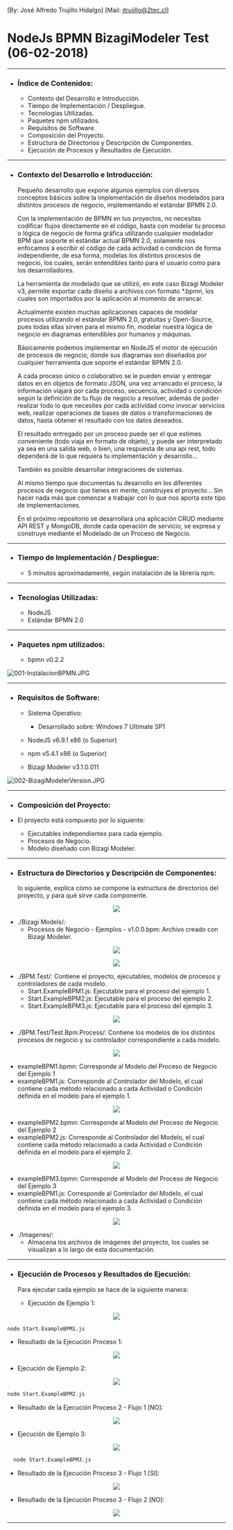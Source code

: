 [By: José Alfredo Trujillo Hidalgo]
[Mail: jtrujillo@2tec.cl]

# NodeJs BPMN BizagiModeler Test (06-02-2018)

-------------------------------------------

* ### Índice de Contenidos:

  * Contexto del Desarrollo e Introducción.
  * Tiempo de Implementación / Despliegue.
  * Tecnologías Utilizadas.
  * Paquetes npm utilizados.
  * Requisitos de Software.
  * Composición del Proyecto.
  * Estructura de Directorios y Descripción de Componentes.
  * Ejecución de Procesos y Resultados de Ejecución.
  
-------------------------------------------

* ### Contexto del Desarrollo e Introducción:

  Pequeño desarrollo que expone algunos ejemplos con diversos conceptos básicos sobre la implementación de diseños modelados para distintos procesos de negocio, implementando el estándar BPMN 2.0.
  
  Con la implementación de BPMN en tus proyectos, no necesitas codificar flujos directamente en el código, basta con modelar tu proceso o lógica de negocio de forma gráfica utilizando cualquier modelador BPM que soporte el estándar actual BPMN 2.0, solamente nos enfocamos a escribir el código de cada actividad o condición de forma independiente, de esa forma, modelas los distintos procesos de negocio, los cuales, serán entendibles tanto para el usuario como para los desarrolladores. 
  
  La herramienta de modelado que se utilizó, en este caso Bizagi Modeler v3, permite exportar cada diseño a archivos con formato *.bpmn, los cuales son importados por la aplicación al momento de arrancar.
  
  Actualmente existen muchas aplicaciones capaces de modelar procesos utilizando el estándar BPMN 2.0, gratuitas y Open-Source, pues todas ellas sirven para el mismo fin, modelar nuestra lógica de negocio en diagramas entendibles por humanos y máquinas.
  
  Básicamente podemos implementar en NodeJS el motor de ejecución de procesos de negocio, donde sus diagramas son diseñados por cualquier herramienta que soporte el estándar BPMN 2.0.
  
  A cada proceso único o colaborativo se le pueden enviar y entregar datos en en objetos de formato JSON, una vez arrancado el proceso, la información viajará por cada proceso, secuencia, actividad o condición según la definición de tu flujo de negocio a resolver, además de poder realizar todo lo que necesites por cada actividad como invocar servicios web, realizar operaciones de bases de datos o transformaciones de datos, hasta obtener el resultado con los datos deseados.
  
  El resultado entregado por un proceso puede ser el que estimes conveniente (todo viaja en formato de objeto), y puede ser interpretado ya sea en una salida web, o bien, una respuesta de una api rest, todo dependerá de lo que requiera tu implementación y desarrollo...
  
  También es posible desarrollar integraciones de sistemas.
  
  Al mismo tiempo que documentas tu desarrollo en los diferentes procesos de negocio que tienes en mente, construyes el proyecto... Sin hacer nada más que comenzar a trabajar con lo que nos aporta este tipo de implementaciones.
  
  En el próximo repositorio se desarrollará una aplicación CRUD mediante API REST y MongoDB, donde cada operación de servicio, se expresa y construye mediante el Modelado de un Proceso de Negocio.
  
-------------------------------------------

* ### Tiempo de Implementación / Despliegue:

  * 5 minutos aproximadamente, según instalación de la librería npm.
  
-------------------------------------------

* ### Tecnologías Utilizadas:

  * NodeJS
  * Estándar BPMN 2.0

-------------------------------------------

* ### Paquetes npm utilizados:

  * bpmn v0.2.2
  
![001-InstalacionBPMN.JPG](https://github.com/jtrujilloh/NodeJS-BPMN-BizagiModeler-Test/blob/master/Imagenes/001-InstalacionBPMN.JPG)
  
-------------------------------------------

* ### Requisitos de Software:

  * Sistema Operativo:
    * Desarrollado sobre: Windows 7 Ultimate SP1
  * NodeJS v6.9.1 x86 (o Superior)
  * npm v5.4.1 x86 (o Superior)
  
  * Bizagi Modeler v3.1.0.011
  
![002-BizagiModelerVersion.JPG](https://github.com/jtrujilloh/NodeJS-BPMN-BizagiModeler-Test/blob/master/Imagenes/002-BizagiModelerVersion.JPG)
  
 -------------------------------------------

* ### Composición del Proyecto: 

* El proyecto está compuesto por lo siguiente:

  * Ejecutables independientes para cada ejemplo. 
  * Procesos de Negocio.
  * Modelo diseñado con Bizagi Modeler.
    

-------------------------------------------

* ### Estructura de Directorios y Descripción de Componentes:
  
  lo siguiente, explica cómo se compone la estructura de directorios del proyecto, y para qué sirve cada componente.

<p align="center">
  <img src="https://github.com/jtrujilloh/NodeJS-BPMN-BizagiModeler-Test/blob/master/Imagenes/003-Directory-Root.JPG">
</p>
        
  * ./Bizagi Models/: 
    * Procesos de Negocio - Ejemplos - v1.0.0.bpm: Archivo creado con Bizagi Modeler.

<p align="center">
  <img src="https://github.com/jtrujilloh/NodeJS-BPMN-BizagiModeler-Test/blob/master/Imagenes/002-BizagiModel-01.JPG">
</p>

<p align="center">
  <img src="https://github.com/jtrujilloh/NodeJS-BPMN-BizagiModeler-Test/blob/master/Imagenes/002-BizagiModel-02.JPG">
</p>
    
  * ./BPM.Test/: Contiene el proyecto, ejecutables, modelos de procesos y controladores de cada modelo.
    * Start.ExampleBPM1.js: Ejecutable para el proceso del ejemplo 1.
    * Start.ExampleBPM2.js: Ejecutable para el proceso del ejemplo 2.
    * Start.ExampleBPM3.js: Ejecutable para el proceso del ejemplo 3.

<p align="center">
  <img src="https://github.com/jtrujilloh/NodeJS-BPMN-BizagiModeler-Test/blob/master/Imagenes/003-Directory-BPM.Test.JPG">
</p>
    
  * ./BPM.Test/Test.Bpm.Process/: Contiene los modelos de los distintos procesos de negocio y su controlador correspondiente a cada modelo.

<p align="center">
  <img src="https://github.com/jtrujilloh/NodeJS-BPMN-BizagiModeler-Test/blob/master/Imagenes/003-Directory-BPM.Test-Test.Bpm.Process.JPG">
</p>
    
  * exampleBPM1.bpmn: Corresponde al Modelo del Proceso de Negocio del Ejemplo 1
  * exampleBPM1.js: Corresponde al Controlador del Modelo, el cual contiene cada método relacionado a cada Actividad o Condición definida en el modelo para el ejemplo 1.

<p align="center">
  <img src="https://github.com/jtrujilloh/NodeJS-BPMN-BizagiModeler-Test/blob/master/Imagenes/003-BizagiModeler-Ejemplo1.JP">
</p>
    
  * exampleBPM2.bpmn: Corresponde al Modelo del Proceso de Negocio del Ejemplo 2
  * exampleBPM2.js: Corresponde al Controlador del Modelo, el cual contiene cada método relacionado a cada Actividad o Condición definida en el modelo para el ejemplo 2.

<p align="center">
  <img src="https://github.com/jtrujilloh/NodeJS-BPMN-BizagiModeler-Test/blob/master/Imagenes/003-BizagiModeler-Ejemplo2.JPG">
</p>
    
  * exampleBPM3.bpmn: Corresponde al Modelo del Proceso de Negocio del Ejemplo 3
  * exampleBPM1.js: Corresponde al Controlador del Modelo, el cual contiene cada método relacionado a cada Actividad o Condición definida en el modelo para el ejemplo 3.

<p align="center">
  <img src="https://github.com/jtrujilloh/NodeJS-BPMN-BizagiModeler-Test/blob/master/Imagenes/003-BizagiModeler-Ejemplo3.JPG">
</p>
    
  * ./Imagenes/: 
    * Almacena los archivos de imágenes del proyecto, los cuales se visualizan a lo largo de esta documentación.

-------------------------------------------

* ### Ejecución de Procesos y Resultados de Ejecución:
  
  Para ejecutar cada ejemplo se hace de la siguiente manera:
  
  
  * Ejecución de Ejemplo 1:

<p align="center">
  <img src="https://github.com/jtrujilloh/NodeJS-BPMN-BizagiModeler-Test/blob/master/Imagenes/003-BizagiModeler-Ejemplo1.JPG">
</p>
  
  ```bash
  node Start.ExampleBPM1.js
  ```
  
  * Resultado de la Ejecución Proceso 1:

<p align="center">
  <img src="https://github.com/jtrujilloh/NodeJS-BPMN-BizagiModeler-Test/blob/master/Imagenes/004-Execute-Example-Process1.JPG">
</p>
    
    
  * Ejecución de Ejemplo 2:

<p align="center">
  <img src="https://github.com/jtrujilloh/NodeJS-BPMN-BizagiModeler-Test/blob/master/Imagenes/003-BizagiModeler-Ejemplo2.JPG">
</p>
  
  ```bash
  node Start.ExampleBPM2.js
  ```
  
  * Resultado de la Ejecución Proceso 2 - Flujo 1 [NO]:

<p align="center">
  <img src=">https://github.com/jtrujilloh/NodeJS-BPMN-BizagiModeler-Test/blob/master/Imagenes/004-Execute-Example-Process2-Flow1.JPG">
</p>
    
    
  * Ejecución de Ejemplo 3:

<p align="center">
  <img src="https://github.com/jtrujilloh/NodeJS-BPMN-BizagiModeler-Test/blob/master/Imagenes/003-BizagiModeler-Ejemplo3.JPG">
</p>
  
  ```bash
    node Start.ExampleBPM3.js
  ```
    
  * Resultado de la Ejecución Proceso 3 - Flujo 1 [SI]:

<p align="center">
  <img src="https://github.com/jtrujilloh/NodeJS-BPMN-BizagiModeler-Test/blob/master/Imagenes/004-Execute-Example-Process3-Flow1.JPG">
</p>
    
  * Resultado de la Ejecución Proceso 3 - Flujo 2 [NO]:

<p align="center">
  <img src="https://github.com/jtrujilloh/NodeJS-BPMN-BizagiModeler-Test/blob/master/Imagenes/004-Execute-Example-Process3-Flow2.JPG">
</p>
    
-------------------------------------------
    
